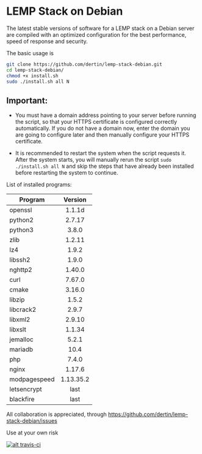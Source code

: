 # LEMP Stack on Debian

The latest stable versions of software for a LEMP stack on a Debian server are compiled with an optimized configuration for the best performance, speed of response and security.

The basic usage is
```sh
git clone https://github.com/dertin/lemp-stack-debian.git
cd lemp-stack-debian/
chmod +x install.sh
sudo ./install.sh all N
```
## Important:

- You must have a domain address pointing to your server before running the script, so that your HTTPS certificate is configured correctly automatically. If you do not have a domain now, enter the domain you are going to configure later and then manually configure your HTTPS certificate.

- It is recommended to restart the system when the script requests it.
After the system starts, you will manually rerun the script `sudo ./install.sh all N` and skip the steps that have already been installed before restarting the system to continue.


List of installed programs:

| Program       | Version    |
| ------------- |:----------:|
| openssl       | 1.1.1d     |
| python2       | 2.7.17     |
| python3       | 3.8.0      |
| zlib          | 1.2.11     |
| lz4           | 1.9.2      |
| libssh2       | 1.9.0      |
| nghttp2       | 1.40.0     |
| curl          | 7.67.0     |
| cmake         | 3.16.0     |
| libzip        | 1.5.2      |
| libcrack2     | 2.9.7      |
| libxml2       | 2.9.10     |
| libxslt       | 1.1.34     |
| jemalloc      | 5.2.1      |
| mariadb       | 10.4       |
| php           | 7.4.0      |
| nginx         | 1.17.6     |
| modpagespeed  | 1.13.35.2  |
| letsencrypt   | last       |
| blackfire     | last       |


All collaboration is appreciated, through https://github.com/dertin/lemp-stack-debian/issues

Use at your own risk

[![alt travis-ci](https://travis-ci.org/dertin/lemp-stack-debian.svg?branch=develop)](https://travis-ci.org/dertin/lemp-stack-debian/)
